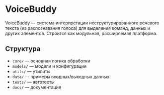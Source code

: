 # VoiceBuddy

VoiceBuddy — система интерпретации неструктурированного речевого текста (из распознавания голоса) для выделения команд, данных и других элементов. Строится как модульная, расширяемая платформа.

## Структура

- `core/` — основная логика обработки
- `models/` — модели и конфигурации
- `utils/` — утилиты
- `data/` — примеры входных/выходных данных
- `tests/` — автотесты
- `docs/` — документация
